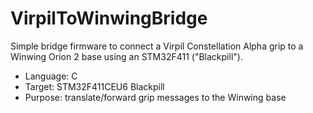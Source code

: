 # VirpilToWinwingBridge

Simple bridge firmware to connect a Virpil Constellation Alpha grip to a Winwing Orion 2 base using an STM32F411 ("Blackpill").

- Language: C
- Target: STM32F411CEU6 Blackpill
- Purpose: translate/forward grip messages to the Winwing base

